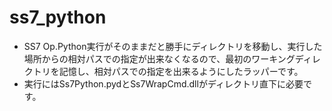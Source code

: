 # ss7_python
- SS7 Op.Python実行がそのままだと勝手にディレクトリを移動し、実行した場所からの相対パスでの指定が出来なくなるので、最初のワーキングディレクトリを記憶し、相対パスでの指定を出来るようにしたラッパーです。
- 実行にはSs7Python.pydとSs7WrapCmd.dllがディレクトリ直下に必要です。
